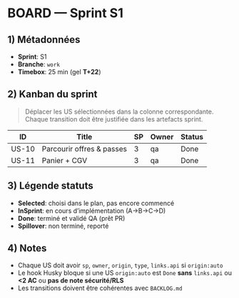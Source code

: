 # BOARD — Sprint S1

## 1) Métadonnées

- **Sprint**: S1
- **Branche**: `work`
- **Timebox**: 25 min (gel **T+22**)

## 2) Kanban du sprint

> Déplacer les US sélectionnées dans la colonne correspondante. Chaque transition doit être justifiée dans les artefacts sprint.

| ID    | Title                     | SP  | Owner | Status |
| ----- | ------------------------- | --- | ----- | ------ |
| US-10 | Parcourir offres & passes | 3   | qa    | Done   |
| US-11 | Panier + CGV              | 3   | qa    | Done   |

## 3) Légende statuts

- **Selected**: choisi dans le plan, pas encore commencé
- **InSprint**: en cours d’implémentation (A→B→C→D)
- **Done**: terminé et validé QA (prêt PR)
- **Spillover**: non terminé, reporté

## 4) Notes

- Chaque US doit avoir `sp`, `owner`, `origin`, `type`, `links.api` si `origin:auto`
- Le hook Husky bloque si une US `origin:auto` est `Done` **sans** `links.api` ou **<2 AC** ou **pas de note sécurité/RLS**
- Les transitions doivent être cohérentes avec `BACKLOG.md`
